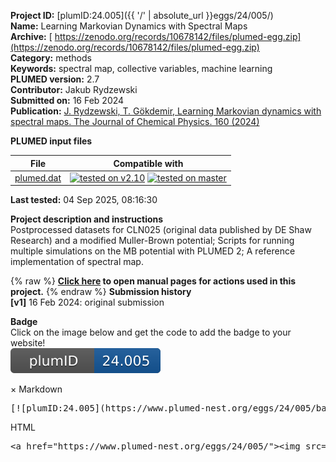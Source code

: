 **Project ID:** [plumID:24.005]({{ '/' | absolute_url }}eggs/24/005/)  
**Name:**  Learning Markovian Dynamics with Spectral Maps  
**Archive:** [ https://zenodo.org/records/10678142/files/plumed-egg.zip](https://zenodo.org/records/10678142/files/plumed-egg.zip)  
**Category:**  methods  
**Keywords:**  spectral map, collective variables, machine learning  
**PLUMED version:**  2.7  
**Contributor:**  Jakub Rydzewski  
**Submitted on:** 16 Feb 2024  
**Publication:** [J. Rydzewski, T. Gökdemir, Learning Markovian dynamics with spectral maps. The Journal of Chemical Physics. 160 (2024)](http://dx.doi.org/10.1063/5.0189241)  
  
**PLUMED input files**  
  
| File     | Compatible with |  
|:--------:|:--------:|  
| [plumed.dat](./data/plumed.dat.md) |  [![tested on v2.10](https://img.shields.io/badge/v2.10-passing-green.svg)](data/plumed.dat.plumed.stderr) [![tested on master](https://img.shields.io/badge/master-passing-green.svg)](data/plumed.dat.plumed_master.stderr) |  
  
**Last tested:**  04 Sep 2025, 08:16:30
  
**Project description and instructions**  
Postprocessed datasets for CLN025 (original data published by DE Shaw Research) and a modified Muller-Brown potential; Scripts for running multiple simulations on the MB potential with PLUMED 2; A reference implementation of spectral map. 

  
{% raw %}
<b><a href="https://www.plumed.org/doc-master/user-doc/html/actionlist/?actions=BIASVALUE,DISTANCE,CUSTOM,PRINT,UNITS" target="_blank">Click here</a> to open manual pages for actions used in this project.</b>
{% endraw %}
**Submission history**  
**[v1]** 16 Feb 2024: original submission  
  
**Badge**  
Click on the image below and get the code to add the badge to your website!  
<img src="./badge.svg" alt="plumeDnest:24.005" id="myBtn" class="badge">
<div id="myModal" class="modal">
  <div class="modal-content">
    <span class="close">&times;</span>
    Markdown<pre>[![plumID:24.005](https://www.plumed-nest.org/eggs/24/005/badge.svg)](https://www.plumed-nest.org/eggs/24/005/)</pre>
    HTML<pre>&lt;a href="https://www.plumed-nest.org/eggs/24/005/"&gt;&lt;img src="https://www.plumed-nest.org/eggs/24/005/badge.svg" alt="plumID:24.005"&gt;&lt;/a&gt;</pre>
  </div>
</div>
